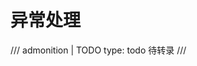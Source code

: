 <!-- SPDX-License-Identifier: CC-BY-NC-ND-4.0 -->

# 异常处理

/// admonition | TODO
    type: todo
待转录
///
